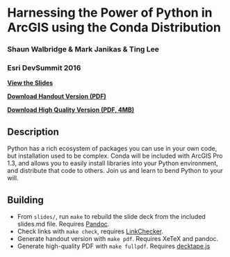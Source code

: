 Harnessing the Power of Python in ArcGIS using the Conda Distribution
=====================================================================

### Shaun Walbridge & Mark Janikas & Ting Lee
### Esri DevSummit 2016

**[View the Slides](https://4326.us/esri/conda/)**

**[Download Handout Version (PDF)](https://4326.us/esri/conda/devsummit-2016-conda-arcgis-presentation-handout.pdf)**

**[Download High Quality Version (PDF, 4MB)](https://4326.us/esri/conda/devsummit-2016-conda-arcgis-presentation-full.pdf)**

Description
-----------

Python has a rich ecosystem of packages you can use in your own code,
but installation used to be complex. Conda will be included with ArcGIS Pro 1.3,
and allows you to easily install libraries into your Python environment, and 
distribute that code to others. Join us and learn to bend Python to your will.

Building
--------

 - From `slides/`, run `make` to rebuild the slide deck from the included slides.md file. Requires [Pandoc](http://johnmacfarlane.net/pandoc/).
 - Check links with `make check`, requires [LinkChecker](https://pypi.python.org/pypi/LinkChecker).
 - Generate handout version with `make pdf`. Requires XeTeX and pandoc.
 - Generate high-quality PDF with `make fullpdf`. Requires [decktape.js](https://github.com/astefanutti/decktape)
